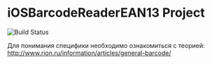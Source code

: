 # iOSBarcodeReaderEAN13 Project

![Build Status](https://travis-ci.org/VikRudkovskaya/iOSBarcodeReaderEAN13.svg?branch=master)

Для понимания специфики необходимо ознакомиться с теорией: <http://www.rion.ru/information/articles/general-barcode/>
